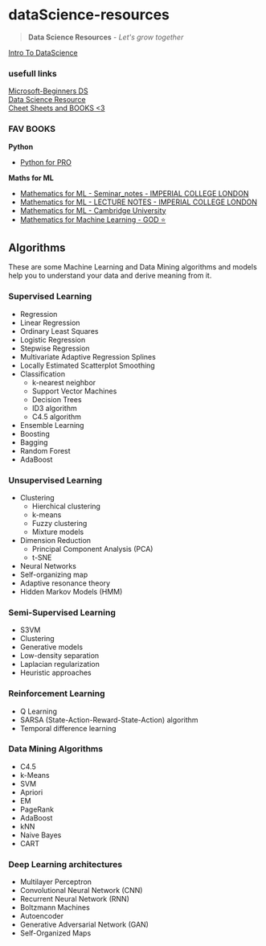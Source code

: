 # dataScience-resources
> **Data Science Resources** - *Let's grow together*

[Intro To DataScience](src/pdf/beginners_guide_to_data_science_presentaion.pdf)

### usefull links

[Microsoft-Beginners DS](https://github.com/microsoft/Data-Science-For-Beginners)\
[Data Science Resource](https://github.com/khuyentran1401/Data-science)\
[Cheet Sheets and BOOKS <3](https://github.com/prashantlv/dataScience-cheatS)

### FAV BOOKS

**Python**

- [Python for PRO](src/pdf/pythonnotesforprofessionals.pdf)

**Maths for ML**

- [Mathematics for ML - Seminar_notes - IMPERIAL COLLEGE LONDON](src/pdf/Mathematics_for_Machine_Learning2.pdf)
- [Mathematics for ML - LECTURE NOTES - IMPERIAL COLLEGE LONDON](src/pdf/Mathematics_for_Machine_Learning.pdf)
- [Mathematics for ML - Cambridge University](src/pdf/Mathematics_for_Machine_Learning1.pdf)
- [Mathematics for Machine Learning - GOD ⭐](src/pdf/mml-book.pdf)

## Algorithms

These are some Machine Learning and Data Mining algorithms and models help you to understand your data and derive meaning from it.

### Supervised Learning

- Regression
- Linear Regression
- Ordinary Least Squares
- Logistic Regression
- Stepwise Regression
- Multivariate Adaptive Regression Splines
- Locally Estimated Scatterplot Smoothing
- Classification
  - k-nearest neighbor
  - Support Vector Machines
  - Decision Trees
  - ID3 algorithm
  - C4.5 algorithm
- Ensemble Learning
- Boosting
- Bagging
- Random Forest
- AdaBoost

### Unsupervised Learning
- Clustering
  - Hierchical clustering
  - k-means
  - Fuzzy clustering
  - Mixture models
- Dimension Reduction
  - Principal Component Analysis (PCA)
  - t-SNE
- Neural Networks
- Self-organizing map
- Adaptive resonance theory
- Hidden Markov Models (HMM)

### Semi-Supervised Learning

- S3VM
- Clustering
- Generative models
- Low-density separation
- Laplacian regularization
- Heuristic approaches

### Reinforcement Learning

- Q Learning
- SARSA (State-Action-Reward-State-Action) algorithm
- Temporal difference learning

### Data Mining Algorithms

- C4.5
- k-Means
- SVM
- Apriori
- EM
- PageRank
- AdaBoost
- kNN
- Naive Bayes
- CART

### Deep Learning architectures

- Multilayer Perceptron
- Convolutional Neural Network (CNN)
- Recurrent Neural Network (RNN)
- Boltzmann Machines
- Autoencoder
- Generative Adversarial Network (GAN)
- Self-Organized Maps

